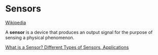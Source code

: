 # Sensors
[Wikipedia](https://en.wikipedia.org/wiki/Sensor)

A **sensor** is a device that produces an output signal for the purpose of sensing a physical phenomenon.

[What is a Sensor? Different Types of Sensors, Applications](https://www.electronicshub.org/different-types-sensors/)